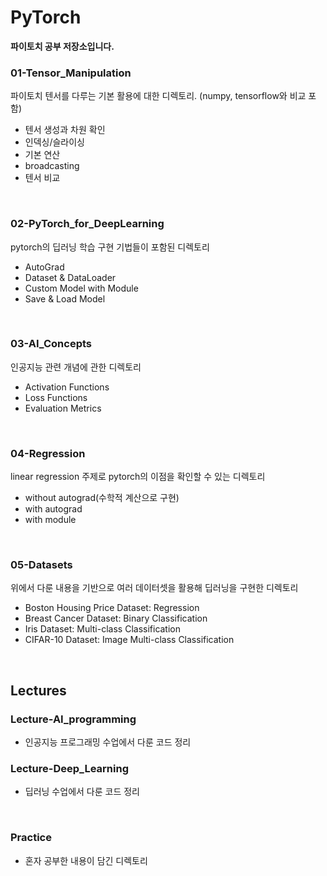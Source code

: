 # PyTorch

**파이토치 공부 저장소입니다.**

### 01-Tensor_Manipulation
파이토치 텐서를 다루는 기본 활용에 대한 디렉토리. (numpy, tensorflow와 비교 포함)
- 텐서 생성과 차원 확인
- 인덱싱/슬라이싱
- 기본 연산
- broadcasting
- 텐서 비교
<br>

### 02-PyTorch_for_DeepLearning
 pytorch의 딥러닝 학습 구현 기법들이 포함된 디렉토리
- AutoGrad
- Dataset & DataLoader
- Custom Model with Module
- Save & Load Model
<br>


### 03-AI_Concepts
인공지능 관련 개념에 관한 디렉토리
- Activation Functions
- Loss Functions
- Evaluation Metrics
<br>


### 04-Regression
linear regression 주제로 pytorch의 이점을 확인할 수 있는 디렉토리

- without autograd(수학적 계산으로 구현)
- with autograd
- with module
<br>


### 05-Datasets
위에서 다룬 내용을 기반으로 여러 데이터셋을 활용해 딥러닝을 구현한 디렉토리
- Boston Housing Price Dataset: Regression
- Breast Cancer Dataset: Binary Classification
- Iris Dataset: Multi-class Classification
- CIFAR-10 Dataset: Image Multi-class Classification
<br>


## Lectures

### Lecture-AI_programming
- 인공지능 프로그래밍 수업에서 다룬 코드 정리

### Lecture-Deep_Learning
- 딥러닝 수업에서 다룬 코드 정리
<br>

### Practice
- 혼자 공부한 내용이 담긴 디렉토리
